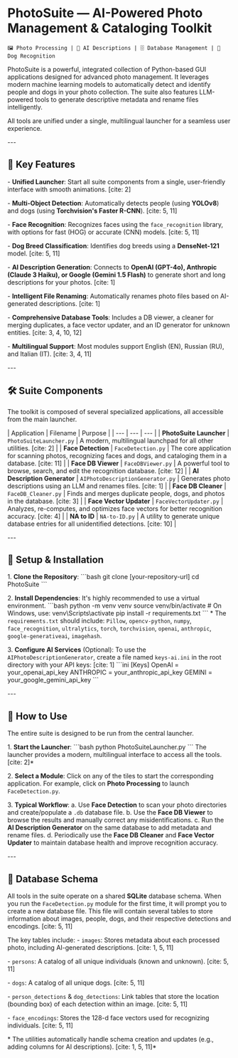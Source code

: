# PhotoSuite — AI-Powered Photo Management & Cataloging Toolkit

<!--- A comprehensive suite of tools for detecting, recognizing, and cataloging people and dogs in photographs, with AI-driven description generation and robust database management utilities. -->

```
🖼️ Photo Processing | 🤖 AI Descriptions | 🗄️ Database Management | 🐩 Dog Recognition
```
</p><p>
PhotoSuite is a powerful, integrated collection of Python-based GUI applications designed for advanced photo management. It leverages modern machine learning models to automatically detect and identify people and dogs in your photo collection. The suite also features LLM-powered tools to generate descriptive metadata and rename files intelligently.
</p><p>
All tools are unified under a single, multilingual launcher for a seamless user experience.
</p><p>
---

## 💫 Key Features
</p><p>
- <b>Unified Launcher</b>: Start all suite components from a single, user-friendly interface with smooth animations. [cite: 2]
</p><p>
- <b>Multi-Object Detection</b>: Automatically detects people (using <b>YOLOv8</b>) and dogs (using <b>Torchvision's Faster R-CNN</b>). [cite: 5, 11]
</p><p>
- <b>Face Recognition</b>: Recognizes faces using the <code>face_recognition</code> library, with options for fast (HOG) or accurate (CNN) models. [cite: 5, 11]
</p><p>
- <b>Dog Breed Classification</b>: Identifies dog breeds using a <b>DenseNet-121</b> model. [cite: 5, 11]
</p><p>
- <b>AI Description Generation</b>: Connects to <b>OpenAI (GPT-4o), Anthropic (Claude 3 Haiku), or Google (Gemini 1.5 Flash)</b> to generate short and long descriptions for your photos. [cite: 1]
</p><p>
- <b>Intelligent File Renaming</b>: Automatically renames photo files based on AI-generated descriptions. [cite: 1]
</p><p>
- <b>Comprehensive Database Tools</b>: Includes a DB viewer, a cleaner for merging duplicates, a face vector updater, and an ID generator for unknown entities. [cite: 3, 4, 10, 12]
</p><p>
- <b>Multilingual Support</b>: Most modules support English (EN), Russian (RU), and Italian (IT). [cite: 3, 4, 11]
</p><p>
---

## 🛠️ Suite Components
</p><p>
The toolkit is composed of several specialized applications, all accessible from the main launcher.
</p><p>
| Application | Filename | Purpose |
| --- | --- | --- |
| <b>PhotoSuite Launcher</b> | <code>PhotoSuiteLauncher.py</code> | A modern, multilingual launchpad for all other utilities. [cite: 2] |
| <b>Face Detection</b> | <code>FaceDetection.py</code> | The core application for scanning photos, recognizing faces and dogs, and cataloging them in a database. [cite: 11] |
| <b>Face DB Viewer</b> | <code>FaceDBViewer.py</code> | A powerful tool to browse, search, and edit the recognition database. [cite: 12] |
| <b>AI Description Generator</b> | <code>AIPhotoDescriptionGenerator.py</code> | Generates photo descriptions using an LLM and renames files. [cite: 1] |
| <b>Face DB Cleaner</b> | <code>FaceDB_Cleaner.py</code> | Finds and merges duplicate people, dogs, and photos in the database. [cite: 3] |
| <b>Face Vector Updater</b> | <code>FaceVectorUpdater.py</code> | Analyzes, re-computes, and optimizes face vectors for better recognition accuracy. [cite: 4] |
| <b>NA to ID</b> | <code>NA-to-ID.py</code> | A utility to generate unique database entries for all unidentified detections. [cite: 10] |
</p><p>
---

## 🚀 Setup & Installation
</p><p>
1. <b>Clone the Repository</b>:
   ```bash
   git clone [your-repository-url]
   cd PhotoSuite
   ```
</p><p>
2. <b>Install Dependencies</b>:
   It's highly recommended to use a virtual environment.
   ```bash
   python -m venv venv
   source venv/bin/activate # On Windows, use: venv\Scripts\activate
   pip install -r requirements.txt
   ```
   * The <code>requirements.txt</code> should include: <code>Pillow</code>, <code>opencv-python</code>, <code>numpy</code>, <code>face_recognition</code>, <code>ultralytics</code>, <code>torch</code>, <code>torchvision</code>, <code>openai</code>, <code>anthropic</code>, <code>google-generativeai</code>, <code>imagehash</code>.
</p><p>
3. <b>Configure AI Services</b> (Optional):
   To use the <code>AIPhotoDescriptionGenerator</code>, create a file named <code>keys-ai.ini</code> in the root directory with your API keys: [cite: 1]
   ```ini
   [Keys]
   OpenAI = your_openai_api_key
   ANTHROPIC = your_anthropic_api_key
   GEMINI = your_google_gemini_api_key
   ```
</p><p>
---

## 🎊 How to Use
</p><p>
The entire suite is designed to be run from the central launcher.
</p><p>
1. <b>Start the Launcher</b>:
   ```bash
   python PhotoSuiteLauncher.py
   ```
    The launcher provides a modern, multilingual interface to access all the tools. [cite: 2]*
</p><p>
2. <b>Select a Module</b>:
   Click on any of the tiles to start the corresponding application. For example, click on <b>Photo Processing</b> to launch <code>FaceDetection.py</code>.
</p><p>
3. <b>Typical Workflow</b>:
   a. Use <b>Face Detection</b> to scan your photo directories and create/populate a <code>.db</code> database file.
   b. Use the <b>Face DB Viewer</b> to browse the results and manually correct any misidentifications.
   c. Run the <b>AI Description Generator</b> on the same database to add metadata and rename files.
   d. Periodically use the <b>Face DB Cleaner</b> and <b>Face Vector Updater</b> to maintain database health and improve recognition accuracy.
</p><p>
---

## 📒 Database Schema
</p><p>
All tools in the suite operate on a shared <b>SQLite</b> database schema. When you run the <code>FaceDetection.py</code> module for the first time, it will prompt you to create a new database file. This file will contain several tables to store information about images, people, dogs, and their respective detections and encodings. [cite: 5, 11]
</p><p>
The key tables include:
- <code>images</code>: Stores metadata about each processed photo, including AI-generated descriptions. [cite: 1, 5, 11]
</p><p>
- <code>persons</code>: A catalog of all unique individuals (known and unknown). [cite: 5, 11]
</p><p>
- <code>dogs</code>: A catalog of all unique dogs. [cite: 5, 11]
</p><p>
- <code>person_detections</code> & <code>dog_detections</code>: Link tables that store the location (bounding box) of each detection within an image. [cite: 5, 11]
</p><p>
- <code>face_encodings</code>: Stores the 128-d face vectors used for recognizing individuals. [cite: 5, 11]
</p><p>
* The utilities automatically handle schema creation and updates (e.g., adding columns for AI descriptions). [cite: 1, 5, 11]*
